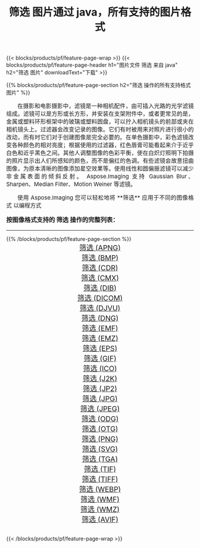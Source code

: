 ﻿---
title: 筛选 图片通过 java，所有支持的图片格式 
weight: 3920
url: /zh-hans/java/filter/ 
lang: zh-hans
langdirlevel: 2
locales: zh-hans,ja,it,ru,de,es,fr,nl,id,lt,pl,pt,vi,tr,ko,zh-hant,ar,hi,th,sv,cs,uk,he
description: 使用 Aspose.Imaging 你可以轻松地通过 java 获取 筛选 图像
---

{{< blocks/products/pf/feature-page-wrap >}}
{{< blocks/products/pf/feature-page-header h1="图片文件 筛选 来自 java" h2="筛选 图片" downloadText="下载" >}}


{{% blocks/products/pf/feature-page-section  h2="筛选 操作的所有支持格式图片" %}}
<p align="justify" style="text-indent:2em;font-size:15px;">
在摄影和电影摄影中，滤镜是一种相机配件，由可插入光路的光学滤镜组成。滤镜可以是方形或长方形，并安装在支架附件中，或者更常见的是，金属或塑料环形框架中的玻璃或塑料圆盘，可以拧入相机镜头的前部或夹在相机镜头上。过滤器会改变记录的图像。它们有时被用来对照片进行很小的改动，而有时它们对于创建图像是完全必要的。在单色摄影中，彩色滤镜改变各种颜色的相对亮度；根据使用的过滤器，红色唇膏可能看起来介于近乎白色和近乎黑色之间。其他人调整图像的色彩平衡，使在白炽灯照明下拍摄的照片显示出人们所感知的颜色，而不是偏红的色调。有些滤镜会故意扭曲图像，为原本清晰的图像添加星空效果等。使用线性和圆偏振滤镜可以减少非金属表面的倾斜反射。 Aspose.Imaging 支持 Gaussian Blur、Sharpen、Median Filter、Motion Weiner 等滤镜。
</p>
<p align="justify" style="text-indent:2em;font-size:15px;">
使用 Aspose.Imaging 您可以轻松地将 **筛选** 应用于不同的图像格式 以编程方式
</p>
<h3 style="margin-top:16px;">
按图像格式支持的 筛选 操作的完整列表：
</h3>
<hr/>
{{% /blocks/products/pf/feature-page-section %}}
<div class="container-fluid productfamilypage bg-gray">
    <div class="convertypes bg-gray agp-content section">
        <div class="container">
		<div class="row other-converters" style="gap: 10px;font-size: 19px;text-align:center;">
		    <div class='col-md-3 other-converter remove-lp remove-rp'><a href="/imaging/zh-hans/java/filter/apng/" style="padding:15px;">筛选 (APNG)</a></div><div class='col-md-3 other-converter remove-lp remove-rp'><a href="/imaging/zh-hans/java/filter/bmp/" style="padding:15px;">筛选 (BMP)</a></div><div class='col-md-3 other-converter remove-lp remove-rp'><a href="/imaging/zh-hans/java/filter/cdr/" style="padding:15px;">筛选 (CDR)</a></div><div class='col-md-3 other-converter remove-lp remove-rp'><a href="/imaging/zh-hans/java/filter/cmx/" style="padding:15px;">筛选 (CMX)</a></div><div class='col-md-3 other-converter remove-lp remove-rp'><a href="/imaging/zh-hans/java/filter/dib/" style="padding:15px;">筛选 (DIB)</a></div><div class='col-md-3 other-converter remove-lp remove-rp'><a href="/imaging/zh-hans/java/filter/dicom/" style="padding:15px;">筛选 (DICOM)</a></div><div class='col-md-3 other-converter remove-lp remove-rp'><a href="/imaging/zh-hans/java/filter/djvu/" style="padding:15px;">筛选 (DJVU)</a></div><div class='col-md-3 other-converter remove-lp remove-rp'><a href="/imaging/zh-hans/java/filter/dng/" style="padding:15px;">筛选 (DNG)</a></div><div class='col-md-3 other-converter remove-lp remove-rp'><a href="/imaging/zh-hans/java/filter/emf/" style="padding:15px;">筛选 (EMF)</a></div><div class='col-md-3 other-converter remove-lp remove-rp'><a href="/imaging/zh-hans/java/filter/emz/" style="padding:15px;">筛选 (EMZ)</a></div><div class='col-md-3 other-converter remove-lp remove-rp'><a href="/imaging/zh-hans/java/filter/eps/" style="padding:15px;">筛选 (EPS)</a></div><div class='col-md-3 other-converter remove-lp remove-rp'><a href="/imaging/zh-hans/java/filter/gif/" style="padding:15px;">筛选 (GIF)</a></div><div class='col-md-3 other-converter remove-lp remove-rp'><a href="/imaging/zh-hans/java/filter/ico/" style="padding:15px;">筛选 (ICO)</a></div><div class='col-md-3 other-converter remove-lp remove-rp'><a href="/imaging/zh-hans/java/filter/j2k/" style="padding:15px;">筛选 (J2K)</a></div><div class='col-md-3 other-converter remove-lp remove-rp'><a href="/imaging/zh-hans/java/filter/jp2/" style="padding:15px;">筛选 (JP2)</a></div><div class='col-md-3 other-converter remove-lp remove-rp'><a href="/imaging/zh-hans/java/filter/jpg/" style="padding:15px;">筛选 (JPG)</a></div><div class='col-md-3 other-converter remove-lp remove-rp'><a href="/imaging/zh-hans/java/filter/jpeg/" style="padding:15px;">筛选 (JPEG)</a></div><div class='col-md-3 other-converter remove-lp remove-rp'><a href="/imaging/zh-hans/java/filter/odg/" style="padding:15px;">筛选 (ODG)</a></div><div class='col-md-3 other-converter remove-lp remove-rp'><a href="/imaging/zh-hans/java/filter/otg/" style="padding:15px;">筛选 (OTG)</a></div><div class='col-md-3 other-converter remove-lp remove-rp'><a href="/imaging/zh-hans/java/filter/png/" style="padding:15px;">筛选 (PNG)</a></div><div class='col-md-3 other-converter remove-lp remove-rp'><a href="/imaging/zh-hans/java/filter/svg/" style="padding:15px;">筛选 (SVG)</a></div><div class='col-md-3 other-converter remove-lp remove-rp'><a href="/imaging/zh-hans/java/filter/tga/" style="padding:15px;">筛选 (TGA)</a></div><div class='col-md-3 other-converter remove-lp remove-rp'><a href="/imaging/zh-hans/java/filter/tif/" style="padding:15px;">筛选 (TIF)</a></div><div class='col-md-3 other-converter remove-lp remove-rp'><a href="/imaging/zh-hans/java/filter/tiff/" style="padding:15px;">筛选 (TIFF)</a></div><div class='col-md-3 other-converter remove-lp remove-rp'><a href="/imaging/zh-hans/java/filter/webp/" style="padding:15px;">筛选 (WEBP)</a></div><div class='col-md-3 other-converter remove-lp remove-rp'><a href="/imaging/zh-hans/java/filter/wmf/" style="padding:15px;">筛选 (WMF)</a></div><div class='col-md-3 other-converter remove-lp remove-rp'><a href="/imaging/zh-hans/java/filter/wmz/" style="padding:15px;">筛选 (WMZ)</a></div><div class='col-md-3 other-converter remove-lp remove-rp'><a href="/imaging/zh-hans/java/filter/avif/" style="padding:15px;">筛选 (AVIF)</a></div>
                </div>
        </div>
    </div>
</div>
<br/>

{{< /blocks/products/pf/feature-page-wrap >}}
